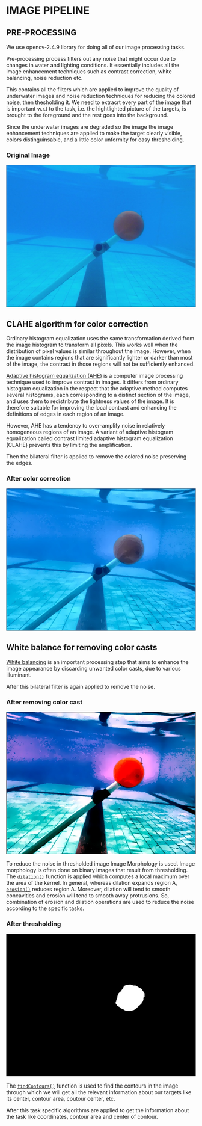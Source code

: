 # IMAGE PIPELINE

## PRE-PROCESSING

We use opencv-2.4.9 library for doing all of our image processing tasks.

Pre-processing  process  filters  out  any  noise  that  might  occur  due  to  changes  in  water  and  lighting conditions. It  essentially  includes  all the image enhancement  techniques  such as contrast correction, white balancing, noise reduction  etc.

This contains all the filters which are applied to improve the quality of underwater images and noise reduction techniques for reducing the colored noise, then thesholding it. We need to extracrt every part  of  the  image  that  is  important  w.r.t  to  the  task, i.e. the hightlighted picture of the targets, is  brought  to  the foreground and the rest goes into the background.

Since the underwater images are degraded so the image the image enhancement techniques are applied to make the target clearly visible, colors distinguinsable, and a little color unformity for easy thresholding.

### Original Image
<p align="center">
  <img src="https://github.com/ksakash/my_cv/blob/master/test_images/frame0000.jpg?raw=true" alt="Sublime's custom image"/>
</p>

## CLAHE algorithm for color correction 

Ordinary histogram equalization uses the same transformation derived from the image histogram to transform all pixels. This works well when the distribution of pixel values is similar throughout the image. However, when the image contains regions that are significantly lighter or darker than most of the image, the contrast in those regions will not be sufficiently enhanced.

[Adaptive histogram equalization (AHE)](https://en.wikipedia.org/wiki/Adaptive_histogram_equalization) is a computer image processing technique used to improve contrast in images. It differs from ordinary histogram equalization in the respect that the adaptive method computes several histograms, each corresponding to a distinct section of the image, and uses them to redistribute the lightness values of the image. It is therefore suitable for improving the local contrast and enhancing the definitions of edges in each region of an image.

However, AHE has a tendency to over-amplify noise in relatively homogeneous regions of an image. A variant of adaptive histogram equalization called contrast limited adaptive histogram equalization (CLAHE) prevents this by limiting the amplification.

Then the bilateral filter is applied to remove the colored noise preserving the edges.

### After color correction
<p align="center">
  <img src="https://github.com/ksakash/my_cv/blob/master/test_images/1.jpg?raw=true" alt="Sublime's custom image"/>
</p>

## White balance for removing color casts

[White balancing](https://gist.github.com/tomykaira/94472e9f4921ec2cf582) is an important processing step that aims to enhance the image appearance by discarding unwanted color casts, due to various illuminant.

After this bilateral filter is again applied to remove the noise.

### After removing color cast
<p align="center">
  <img src="https://github.com/ksakash/my_cv/blob/master/test_images/2.jpg?raw=true" alt="Sublime's custom image"/>
</p>

To reduce the noise in thresholded image Image Morphology is used. Image morphology is often done on binary images that result from thresholding. 
The [`dilation()`](http://docs.opencv.org/2.4/doc/tutorials/imgproc/erosion_dilatation/erosion_dilatation.html/)
function is applied which computes a local maximum over the area of the kernel.
In general, whereas dilation expands region A, [`erosion()`](http://docs.opencv.org/2.4/doc/tutorials/imgproc/erosion_dilatation/erosion_dilatation.html) reduces region A. Moreover, dilation will tend to smooth concavities and erosion will tend to smooth away protrusions. So, combination of erosion and dilation operations are used to reduce the noise according to the specific tasks.

### After thresholding 
<p align="center">
  <img src="https://github.com/ksakash/my_cv/blob/master/test_images/frame0001.jpg?raw=true" alt="Sublime's custom image"/>
</p>

The [`findContours()`](http://docs.opencv.org/2.4/modules/imgproc/doc/structural_analysis_and_shape_descriptors.html?highlight=findcontours#findcontours) function is used to find the contours in the image through which we will get all the relevant information about our targets like its center, contour area, coutour center, etc.

After this task specific algorithms are applied to get the information about the task like coordinates, contour area and center of contour.
